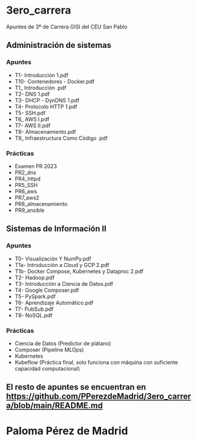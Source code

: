 # 3ero_carrera
Apuntes de 3º de Carrera GISI del CEU San Pablo

## Administración de sistemas 
### Apuntes
- T1- Introducción 1.pdf
- T10- Contenedores - Docker.pdf
- T1_ Introducción .pdf
- T2- DNS 1.pdf
- T3- DHCP - DynDNS 1.pdf
- T4- Protocolo HTTP 1.pdf
- T5- SSH.pdf
- T6_ AWS I.pdf
- T7- AWS II.pdf
- T8- Almacenamiento.pdf
- T9_ Infraestructura Como Código .pdf
  
### Prácticas
- Examen PR 2023
- PR2_dns
- PR4_httpd
- PR5_SSH
- PR6_aws
- PR7_aws2
- PR8_almacenamiento
- PR9_ansible

## Sistemas de Información II
### Apuntes
- T0- Visualización Y NumPy.pdf
- T1a- Introducción a Cloud y GCP 2.pdf
- T1b- Docker Compose, Kubernetes y Dataproc 2.pdf
- T2- Hadoop.pdf
- T3- Introducción a Ciencia de Datos.pdf
- T4- Google Composer.pdf
- T5- PySpark.pdf
- T6- Aprendizaje Automático.pdf
- T7- PubSub.pdf
- T8- NoSQL.pdf
### Prácticas
- Ciencia de Datos (Predictor de plátano)
- Composer (Pipeline MLOps)
- Kubernetes
- Kubeflow (Práctica final, solo funciona con máquina con suficiente capacidad computacional)
  
## El resto de apuntes se encuentran en https://github.com/PPerezdeMadrid/3ero_carrera/blob/main/README.md

# Paloma Pérez de Madrid 
